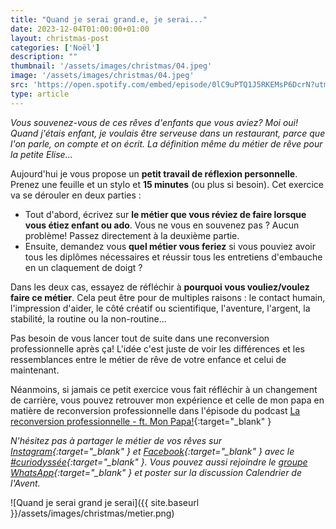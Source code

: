 ```yaml
---
title: "Quand je serai grand.e, je serai..."
date: 2023-12-04T01:00:00+01:00
layout: christmas-post
categories: ['Noël']
description: ""
thumbnail: '/assets/images/christmas/04.jpeg'
image: '/assets/images/christmas/04.jpeg'
src: 'https://open.spotify.com/embed/episode/0lC9uPTQ1J5RKEMsP6DcrN?utm_source=generator'
type: article
---
```


_Vous souvenez-vous de ces rêves d'enfants que vous aviez? Moi oui! Quand j'étais enfant, je voulais être serveuse dans un restaurant, parce que l'on parle, on compte et on écrit. La définition même du métier de rêve pour la petite Elise..._

Aujourd'hui je vous propose un **petit travail de réflexion personnelle**. Prenez une feuille et un stylo et **15 minutes** (ou plus si besoin). 
Cet exercice va se dérouler en deux parties : 
- Tout d'abord, écrivez sur **le métier que vous réviez de faire lorsque vous étiez enfant ou ado**. Vous ne vous en souvenez pas ? Aucun problème! Passez directement à la deuxième partie.
- Ensuite, demandez vous **quel métier vous feriez** si vous pouviez avoir tous les diplômes nécessaires et réussir tous les entretiens d'embauche en un claquement de doigt ? 

Dans les deux cas, essayez de réfléchir à **pourquoi vous vouliez/voulez faire ce métier**. Cela peut être pour de multiples raisons : le contact humain, l'impression d'aider, le côté créatif ou scientifique, l'aventure, l'argent, la stabilité, la routine ou la non-routine...

Pas besoin de vous lancer tout de suite dans une reconversion professionnelle après ça! L'idée c'est juste de voir les différences et les ressemblances entre le métier de rêve de votre enfance et celui de maintenant.

Néanmoins, si jamais ce petit exercice vous fait réfléchir à un changement de carrière, vous pouvez retrouver mon expérience et celle de mon papa en matière de reconversion professionnelle dans l'épisode du podcast [La reconversion professionnelle - ft. Mon Papa!](https://open.spotify.com/episode/0lC9uPTQ1J5RKEMsP6DcrN?si=1612c1b2bb4440af){:target="\_blank" } 

_N'hésitez pas à partager le métier de vos rêves sur [Instagram](https://www.instagram.com/curiodyssee/){:target="\_blank" } et [Facebook](https://www.facebook.com/profile.php?id=100095299300100){:target="\_blank" } avec le [#curiodyssée](https://www.instagram.com/explore/tags/curiodyss%C3%A9e/){:target="\_blank" }. Vous pouvez aussi rejoindre le [groupe WhatsApp](https://chat.whatsapp.com/DpoZEthNJNf3GVLHsyHiG5){:target="\_blank" } et poster sur la discussion Calendrier de l'Avent._

![Quand je serai grand je serai]({{ site.baseurl }}/assets/images/christmas/metier.png)